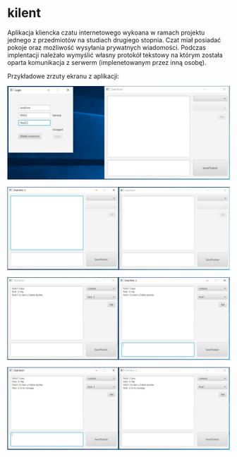 # kilent

Aplikacja kliencka czatu internetowego wykoana w ramach projektu jednego z przedmiotów na studiach drugiego stopnia. 
Czat miał posiadać pokoje oraz możliwość wysyłania prywatnych wiadomości.
Podczas implentacji należało wymyślić własny protokół tekstowy na którym została oparta komunikacja z serwerm (implenetowanym przez inną osobę).

Przykładowe zrzuty ekranu z aplikacji:


![alt text](
        https://github.com/wrobel94/kilent/blob/master/1.JPG
      )


![alt text](
        https://github.com/wrobel94/kilent/blob/master/2.JPG
      )


![alt text](
        https://github.com/wrobel94/kilent/blob/master/3.JPG
      )


![alt text](
        https://github.com/wrobel94/kilent/blob/master/4.JPG
      )
